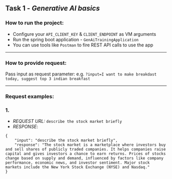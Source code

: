 ## Task 1 - _Generative AI basics_

### How to run the project:
- Configure your `API_CLIENT_KEY` & `CLIENT_ENDPOINT` as VM arguments
- Run the spring boot application - `GenAiTrainingApplication`
- You can use tools like `Postman` to fire REST API calls to use the app

---
### How to provide request:
Pass input as request parameter: 
e.g.
`?input=I want to make breakdast today, suggest top 3 indian breakfast`


---
### Request examples:
### 1. 
- _REQUEST URL:_ `describe the stock market briefly`
- _RESPONSE_:  
``` 
{
    "input": "describe the stock market briefly",              
    "response": "The stock market is a marketplace where investors buy and sell shares of publicly traded companies. It helps companies raise capital and gives investors a chance to earn returns. Prices of stocks change based on supply and demand, influenced by factors like company performance, economic news, and investor sentiment. Major stock markets include the New York Stock Exchange (NYSE) and Nasdaq."
}
```


